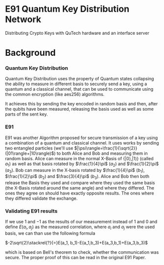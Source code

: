 # E91 Quantum Key Distribution Network
Distributing Crypto Keys with QuTech hardware and an interface server
# Background

### Quantum Key Distribution
Quantum Key Distribution uses the property of Quantum states collapsing the ability to measure in different basis 
to securely send a key, using a quantum and a classical channel, that can be used to communicate using the common encryption (like aes256) algorithms.

It achieves this by sending the key encoded in random basis and then, after the qubits have been measured, releasing the basis used as well as some parts of the sent key.

### E91
E91 was another Algorithm proposed for secure transmission of a key using a combination of a quantum and classical channel.
It uses works by sending two entangled particles (we'll use $|\psi\rangle=\frac{1}{\sqrt{2}}(|01\rangle+|10\rangle)$) to both Alice and Bob and measuring them in random basis. Alice can measure in the normal X-Basis of $\{|0\rangle, |1\rangle\}$ (called $a_1$) as well as that basis rotated by $\frac{1}{4}\pi$ ($a_2$) and $\frac{1}{2}\pi$ ($a_3$). Bob can measure in the X-basis rotated by $\frac{1}{4}\pi$ ($b_1$), $\frac{1}{2}\pi$ ($b_2$) and $\frac{3}{4}\pi$ ($b_3$).
Alice and Bob then both release the Basis they used and compare where they used the same basis (the X-Basis rotated around the same angle) and where they differed. The ones they agree on should have exactly opposite results. The ones where they differed validate the exchange.

### Validating E91 results
If we use $1$ and $-1$ as the results of our measurement instead of $1$ and $0$ and define $E(a_i, a_j)$ as the measured correlation, where $a_i$ and $a_j$ were the used basis, we can than use the following formula

$-2\sqrt{2}\stackrel{?}{=}E(a_1, b_1)-E(a_1,b_3)+E(a_3,b_1)+E(a_3,b_3)$

which is based on Bell's theorem to check, whether the communication was secure. The proper proof of this can be read in the original E91 Paper.